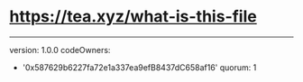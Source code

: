 # https://tea.xyz/what-is-this-file
---
version: 1.0.0
codeOwners:
  - '0x587629b6227fa72e1a337ea9efB8437dC658af16'
quorum: 1

